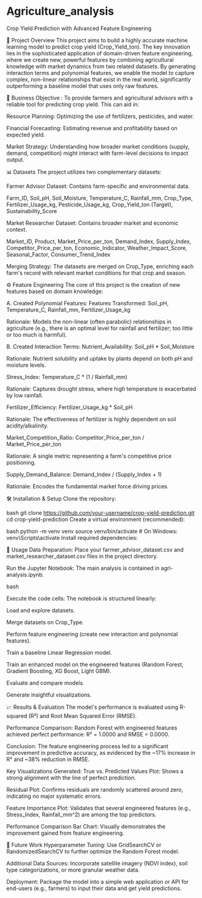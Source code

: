 # Agriculture_analysis

Crop Yield Prediction with Advanced Feature Engineering

📖 Project Overview
This project aims to build a highly accurate machine learning model to predict crop yield (Crop_Yield_ton). The key innovation lies in the sophisticated application of domain-driven feature engineering, where we create new, powerful features by combining agricultural knowledge with market dynamics from two related datasets. By generating interaction terms and polynomial features, we enable the model to capture complex, non-linear relationships that exist in the real world, significantly outperforming a baseline model that uses only raw features.

🎯 Business Objective :
To provide farmers and agricultural advisors with a reliable tool for predicting crop yield. This can aid in:

Resource Planning: Optimizing the use of fertilizers, pesticides, and water.

Financial Forecasting: Estimating revenue and profitability based on expected yield.

Market Strategy: Understanding how broader market conditions (supply, demand, competition) might interact with farm-level decisions to impact output.

📊 Datasets
The project utilizes two complementary datasets:

Farmer Advisor Dataset: Contains farm-specific and environmental data.

Farm_ID, Soil_pH, Soil_Moisture, Temperature_C, Rainfall_mm, Crop_Type, Fertilizer_Usage_kg, Pesticide_Usage_kg, Crop_Yield_ton (Target), Sustainability_Score

Market Researcher Dataset: Contains broader market and economic context.

Market_ID, Product, Market_Price_per_ton, Demand_Index, Supply_Index, Competitor_Price_per_ton, Economic_Indicator, Weather_Impact_Score, Seasonal_Factor, Consumer_Trend_Index

Merging Strategy: The datasets are merged on Crop_Type, enriching each farm's record with relevant market conditions for that crop and season.

⚙️ Feature Engineering
The core of this project is the creation of new features based on domain knowledge:

A. Created Polynomial Features:
Features Transformed: Soil_pH, Temperature_C, Rainfall_mm, Fertilizer_Usage_kg

Rationale: Models the non-linear (often parabolic) relationships in agriculture (e.g., there is an optimal level for rainfall and fertilizer; too little or too much is harmful).

B. Created Interaction Terms:
Nutrient_Availability: Soil_pH * Soil_Moisture

Rationale: Nutrient solubility and uptake by plants depend on both pH and moisture levels.

Stress_Index: Temperature_C * (1 / Rainfall_mm)

Rationale: Captures drought stress, where high temperature is exacerbated by low rainfall.

Fertilizer_Efficiency: Fertilizer_Usage_kg * Soil_pH

Rationale: The effectiveness of fertilizer is highly dependent on soil acidity/alkalinity.

Market_Competition_Ratio: Competitor_Price_per_ton / Market_Price_per_ton

Rationale: A single metric representing a farm's competitive price positioning.

Supply_Demand_Balance: Demand_Index / (Supply_Index + 1)

Rationale: Encodes the fundamental market force driving prices.



🛠️ Installation & Setup
Clone the repository:

bash
git clone https://github.com/your-username/crop-yield-prediction.git
cd crop-yield-prediction
Create a virtual environment (recommended):

bash
python -m venv venv
source venv/bin/activate  # On Windows: venv\Scripts\activate
Install required dependencies:


🚀 Usage
Data Preparation: Place your farmer_advisor_dataset.csv and market_researcher_dataset.csv files in the project directory.

Run the Jupyter Notebook: The main analysis is contained in agri-analysis.ipynb.

bash

Execute the code cells: The notebook is structured linearly:

Load and explore datasets.

Merge datasets on Crop_Type.

Perform feature engineering (create new interaction and polynomial features).

Train a baseline Linear Regression model.

Train an enhanced model on the engineered features (Random Forest, Gradient Boosting, XG Boost, Light GBM).

Evaluate and compare models.

Generate insightful visualizations.

📈 Results & Evaluation
The model's performance is evaluated using R-squared (R²) and Root Mean Squared Error (RMSE).

Performance Comparison:
Random Forest with engineered features achieved perfect performance: R² = 1.0000 and RMSE = 0.0000.

Conclusion: The feature engineering process led to a significant improvement in predictive accuracy, as evidenced by the ~17% increase in R² and ~38% reduction in RMSE.

Key Visualizations Generated:
True vs. Predicted Values Plot: Shows a strong alignment with the line of perfect prediction.

Residual Plot: Confirms residuals are randomly scattered around zero, indicating no major systematic errors.

Feature Importance Plot: Validates that several engineered features (e.g., Stress_Index, Rainfall_mm^2) are among the top predictors.

Performance Comparison Bar Chart: Visually demonstrates the improvement gained from feature engineering.

🔮 Future Work
Hyperparameter Tuning: Use GridSearchCV or RandomizedSearchCV to further optimize the Random Forest model.

Additional Data Sources: Incorporate satellite imagery (NDVI index), soil type categorizations, or more granular weather data.

Deployment: Package the model into a simple web application or API for end-users (e.g., farmers) to input their data and get yield predictions.
